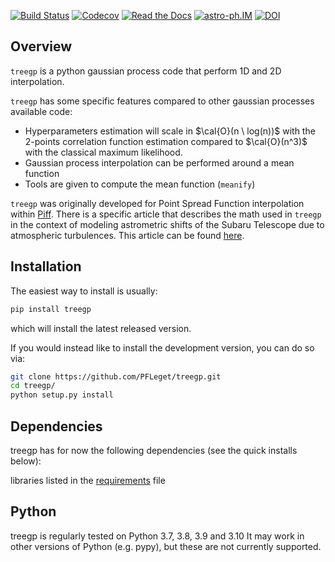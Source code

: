 [![Build Status](https://github.com/PFLeget/treegp/actions/workflows/test_treegp.yaml/badge.svg)](https://github.com/PFLeget/treegp/actions)
[![Codecov](https://codecov.io/gh/PFLeget/treegp/branch/master/graph/badge.svg)](https://codecov.io/gh/PFLeget/treegp)
[![Read the Docs](https://readthedocs.org/projects/treegp/badge/?version=latest)](https://treegp.readthedocs.io/en/latest/?badge=latest)
[![astro-ph.IM](https://img.shields.io/badge/astro--ph.IM-2103.09881-red)](https://arxiv.org/abs/2103.09881)
[![DOI](https://img.shields.io/badge/DOI-10.1051%2F0004--6361%2F202140463-blue.svg)](https://doi.org/10.1051/0004-6361/202140463)

## Overview

`treegp` is a python gaussian process code that perform 1D and 2D interpolation.

`treegp` has some specific features compared to other gaussian processes available code:

- Hyperparameters estimation will scale in $\cal{O}(n \ log(n))$ with the 2-points correlation function estimation compared to $\cal{O}(n^3)$ with the classical maximum likelihood.
- Gaussian process interpolation can be performed around a mean function
- Tools are given to compute the mean function (`meanify`)

`treegp` was originally developed for Point Spread Function interpolation within [Piff](https://github.com/rmjarvis/Piff). There is a specific article that describes the math used in `treegp` in the context of modeling astrometric shifts of the Subaru Telescope due to atmospheric turbulences. This article can be found [here](	https://doi.org/10.1051/0004-6361/202140463).

## Installation

The easiest way to install is usually:

```bash
pip install treegp
```

which will install the latest released version.

If you would instead like to install the development version, you can do so via:

```bash
git clone https://github.com/PFLeget/treegp.git
cd treegp/
python setup.py install
```

## Dependencies

treegp has for now the following dependencies (see the quick installs below):

libraries listed in the [requirements](requirements.txt) file

## Python

treegp is regularly tested on Python 3.7, 3.8, 3.9 and 3.10 It may work in other versions of Python (e.g. pypy), but these are not currently supported.
